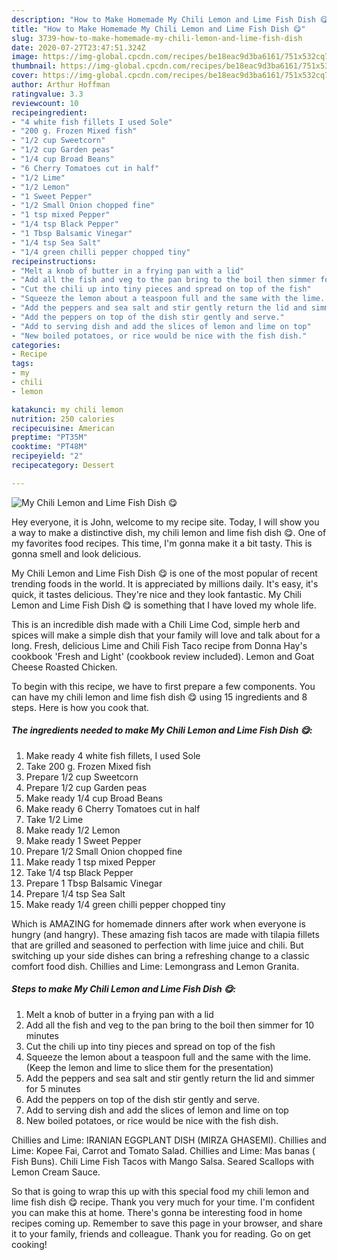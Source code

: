 ```yaml
---
description: "How to Make Homemade My Chili Lemon and Lime Fish Dish 😋"
title: "How to Make Homemade My Chili Lemon and Lime Fish Dish 😋"
slug: 3739-how-to-make-homemade-my-chili-lemon-and-lime-fish-dish
date: 2020-07-27T23:47:51.324Z
image: https://img-global.cpcdn.com/recipes/be18eac9d3ba6161/751x532cq70/my-chili-lemon-and-lime-fish-dish-😋-recipe-main-photo.jpg
thumbnail: https://img-global.cpcdn.com/recipes/be18eac9d3ba6161/751x532cq70/my-chili-lemon-and-lime-fish-dish-😋-recipe-main-photo.jpg
cover: https://img-global.cpcdn.com/recipes/be18eac9d3ba6161/751x532cq70/my-chili-lemon-and-lime-fish-dish-😋-recipe-main-photo.jpg
author: Arthur Hoffman
ratingvalue: 3.3
reviewcount: 10
recipeingredient:
- "4 white fish fillets I used Sole"
- "200 g. Frozen Mixed fish"
- "1/2 cup Sweetcorn"
- "1/2 cup Garden peas"
- "1/4 cup Broad Beans"
- "6 Cherry Tomatoes cut in half"
- "1/2 Lime"
- "1/2 Lemon"
- "1 Sweet Pepper"
- "1/2 Small Onion chopped fine"
- "1 tsp mixed Pepper"
- "1/4 tsp Black Pepper"
- "1 Tbsp Balsamic Vinegar"
- "1/4 tsp Sea Salt"
- "1/4 green chilli pepper chopped tiny"
recipeinstructions:
- "Melt a knob of butter in a frying pan with a lid"
- "Add all the fish and veg to the pan bring to the boil then simmer for 10 minutes"
- "Cut the chili up into tiny pieces and spread on top of the fish"
- "Squeeze the lemon about a teaspoon full and the same with the lime. (Keep the lemon and lime to slice them for the presentation)"
- "Add the peppers and sea salt and stir gently return the lid and simmer for 5 minutes"
- "Add the peppers on top of the dish stir gently and serve."
- "Add to serving dish and add the slices of lemon and lime on top"
- "New boiled potatoes, or rice would be nice with the fish dish."
categories:
- Recipe
tags:
- my
- chili
- lemon

katakunci: my chili lemon 
nutrition: 250 calories
recipecuisine: American
preptime: "PT35M"
cooktime: "PT48M"
recipeyield: "2"
recipecategory: Dessert

---
```



![My Chili Lemon and Lime Fish Dish 😋](https://img-global.cpcdn.com/recipes/be18eac9d3ba6161/751x532cq70/my-chili-lemon-and-lime-fish-dish-😋-recipe-main-photo.jpg)

Hey everyone, it is John, welcome to my recipe site. Today, I will show you a way to make a distinctive dish, my chili lemon and lime fish dish 😋. One of my favorites food recipes. This time, I'm gonna make it a bit tasty. This is gonna smell and look delicious.

My Chili Lemon and Lime Fish Dish 😋 is one of the most popular of recent trending foods in the world. It is appreciated by millions daily. It's easy, it's quick, it tastes delicious. They're nice and they look fantastic. My Chili Lemon and Lime Fish Dish 😋 is something that I have loved my whole life.

This is an incredible dish made with a Chili Lime Cod, simple herb and spices will make a simple dish that your family will love and talk about for a long. Fresh, delicious Lime and Chili Fish Taco recipe from Donna Hay&#39;s cookbook &#39;Fresh and Light&#39; (cookbook review included). Lemon and Goat Cheese Roasted Chicken.


To begin with this recipe, we have to first prepare a few components. You can have my chili lemon and lime fish dish 😋 using 15 ingredients and 8 steps. Here is how you cook that.

<!--inarticleads1-->

##### The ingredients needed to make My Chili Lemon and Lime Fish Dish 😋:

1. Make ready 4 white fish fillets, I used Sole
1. Take 200 g. Frozen Mixed fish
1. Prepare 1/2 cup Sweetcorn
1. Prepare 1/2 cup Garden peas
1. Make ready 1/4 cup Broad Beans
1. Make ready 6 Cherry Tomatoes cut in half
1. Take 1/2 Lime
1. Make ready 1/2 Lemon
1. Make ready 1 Sweet Pepper
1. Prepare 1/2 Small Onion chopped fine
1. Make ready 1 tsp mixed Pepper
1. Take 1/4 tsp Black Pepper
1. Prepare 1 Tbsp Balsamic Vinegar
1. Prepare 1/4 tsp Sea Salt
1. Make ready 1/4 green chilli pepper chopped tiny


Which is AMAZING for homemade dinners after work when everyone is hungry (and hangry). These amazing fish tacos are made with tilapia fillets that are grilled and seasoned to perfection with lime juice and chili. But switching up your side dishes can bring a refreshing change to a classic comfort food dish. Chillies and Lime: Lemongrass and Lemon Granita. 

<!--inarticleads2-->

##### Steps to make My Chili Lemon and Lime Fish Dish 😋:

1. Melt a knob of butter in a frying pan with a lid
1. Add all the fish and veg to the pan bring to the boil then simmer for 10 minutes
1. Cut the chili up into tiny pieces and spread on top of the fish
1. Squeeze the lemon about a teaspoon full and the same with the lime. (Keep the lemon and lime to slice them for the presentation)
1. Add the peppers and sea salt and stir gently return the lid and simmer for 5 minutes
1. Add the peppers on top of the dish stir gently and serve.
1. Add to serving dish and add the slices of lemon and lime on top
1. New boiled potatoes, or rice would be nice with the fish dish.


Chillies and Lime: IRANIAN EGGPLANT DISH (MIRZA GHASEMI). Chillies and Lime: Kopee Fai, Carrot and Tomato Salad. Chillies and Lime: Mas banas ( Fish Buns). Chili Lime Fish Tacos with Mango Salsa. Seared Scallops with Lemon Cream Sauce. 

So that is going to wrap this up with this special food my chili lemon and lime fish dish 😋 recipe. Thank you very much for your time. I'm confident you can make this at home. There's gonna be interesting food in home recipes coming up. Remember to save this page in your browser, and share it to your family, friends and colleague. Thank you for reading. Go on get cooking!

